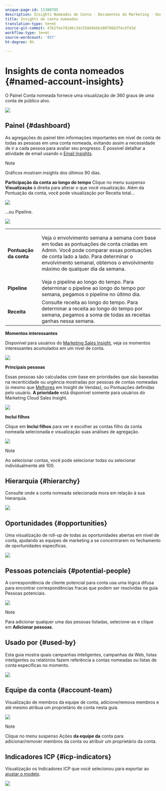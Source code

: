 ```yaml
---
unique-page-id: 11380785
description: Insights Nomeados de Conta - Documentos do Marketing - Documentação do Produto
title: Insights de conta nomeados
translation-type: tm+mt
source-git-commit: 47b2fee7d146c3dc558d4bbb10070683f4cdfd3d
workflow-type: tm+mt
source-wordcount: '457'
ht-degree: 0%

---
```



# Insights de conta nomeados {#named-account-insights}

O Painel Conta nomeada fornece uma visualização de 360 graus de uma conta de público alvo.

![](assets/one-1.png)

## Painel {#dashboard}

As agregações do painel têm informações importantes em nível de conta de todas as pessoas em uma conta nomeada, evitando assim a necessidade de ir a cada pessoa para avaliar seu progresso. É possível detalhar a atividade de email usando o [Email Insights](http://docs.marketo.com/display/DOCS/Filtering+in+Email+Insights#FilteringinEmailInsights-AccountBasedMarketing).

>[!NOTE]
>
>Gráficos mostram insights dos últimos 90 dias.

**Participação da conta ao longo do tempo** Clique no menu suspenso **Visualização** à direita para alterar o que você visualização. Além da Pontuação da conta, você pode visualização por Receita total...

![](assets/two-new.png)

...ou Pipeline.

![](assets/three-new.png)

<table> 
 <tbody> 
  <tr> 
   <td><strong>Pontuação da conta</strong></td> 
   <td><p>Veja o envolvimento semana a semana com base em todas as pontuações de conta criadas em Admin. Você pode comparar essas pontuações de conta lado a lado. Para determinar o envolvimento semanal, obtemos o envolvimento máximo de qualquer dia da semana.</p></td> 
  </tr> 
  <tr> 
   <td><strong>Pipeline</strong></td> 
   <td>Veja o pipeline ao longo do tempo. Para determinar o pipeline ao longo do tempo por semana, pegamos o pipeline no último dia.</td> 
  </tr> 
  <tr> 
   <td><strong>Receita</strong></td> 
   <td>Consulte receita ao longo do tempo. Para determinar a receita ao longo do tempo por semana, pegamos a soma de todas as receitas ganhas nessa semana.</td> 
  </tr> 
 </tbody> 
</table>

**Momentos interessantes**

Disponível para usuários do [Marketing Sales Insight](http://docs.marketo.com/display/DOCS/Marketo+Sales+Insight), veja os momentos interessantes acumulados em um nível de conta.

![](assets/int-mom.png)

**Principais pessoas**

Essas pessoas são calculadas com base em prioridades que são baseadas na recenticidade ou urgência mostradas por pessoas de contas nomeadas (o mesmo que [Melhores](http://docs.marketo.com/display/DOCS/Priority,+Urgency,+Relative+Score,+and+Best+Bets) em Insight de Vendas), ou Pontuações definidas pelo usuário. **A prioridade** está disponível somente para usuários do Marketing Cloud Sales Insight.

![](assets/top-ten.png)

**Inclui filhos**

Clique em **Inclui filhos** para ver e escolher as contas filho da conta nomeada selecionada e visualização suas análises de agregação.

![](assets/abm.png)

>[!NOTE]
>
>Ao selecionar contas, você pode selecionar todas ou selecionar individualmente até 100.

## Hierarquia {#hierarchy}

Consulte onde a conta nomeada selecionada mora em relação à sua hierarquia.

![](assets/hierarchy.png)

## Oportunidades {#opportunities}

Uma visualização de roll-up de todas as oportunidades abertas em nível de conta, ajudando as equipes de marketing a se concentrarem no fechamento de oportunidades específicas.

![](assets/four-1.png)

## Pessoas potenciais {#potential-people}

A correspondência de cliente potencial para conta usa uma lógica difusa para encontrar correspondências fracas que podem ser resolvidas na guia Pessoas potenciais.

![](assets/five-1.png)

>[!NOTE]
>
>Para adicionar qualquer uma das pessoas listadas, selecione-as e clique em **Adicionar pessoas**.

## Usado por {#used-by}

Esta guia mostra quais campanhas inteligentes, campanhas da Web, listas inteligentes ou relatórios fazem referência a contas nomeadas ou listas de conta específicas no momento.

![](assets/six-1.png)

## Equipe da conta {#account-team}

Visualização de membros da equipe de conta, adicione/remova membros e até mesmo atribua um proprietário de conta nesta guia.

![](assets/seven-1.png)

>[!NOTE]
>
>Clique no menu suspenso Ações **da equipe da** conta para adicionar/remover membros da conta ou atribuir um proprietário da conta.

## Indicadores ICP {#icp-indicators}

Visualização os Indicadores ICP que você selecionou para exportar ao [ajustar o modelo](http://docs.marketo.com/display/DOCS/Account+AI+Overview#AccountAIOverview-ModelTuning).

![](assets/eight.png)

